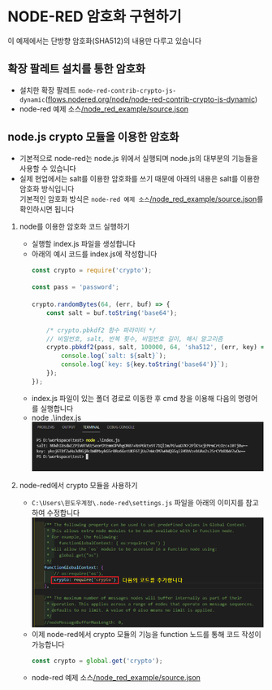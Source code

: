 # NODE-RED 암호화 구현하기
이 예제에서는 단방향 암호화(SHA512)의 내용만 다루고 있습니다

## 확장 팔레트 설치를 통한 암호화
- 설치한 확장 팔레트 `node-red-contrib-crypto-js-dynamic`([flows.nodered.org/node/node-red-contrib-crypto-js-dynamic](https://flows.nodered.org/node/node-red-contrib-crypto-js-dynamic))
- node-red 예제 소스[/node_red_example/source.json](./node_red_example/source.json)

## node.js crypto 모듈을 이용한 암호화

- 기본적으로 node-red는 node.js 위에서 실행되며 node.js의 대부분의 기능들을 사용할 수 있습니다  
- 실제 현업에서는 salt를 이용한 암호화를 쓰기 때문에 아래의 내용은 salt를 이용한 암호화 방식입니다  
기본적인 암호화 방식은 `node-red 예제 소스`[/node_red_example/source.json](./node_red_example/source.json)를 확인하시면 됩니다  

1. node를 이용한 암호화 코드 실행하기
    - 실행할 index.js 파일을 생성합니다
    - 아래의 예시 코드를 index.js에 작성합니다
        ```js
        const crypto = require('crypto');

        const pass = 'password';

        crypto.randomBytes(64, (err, buf) => {
            const salt = buf.toString('base64');

            /* crypto.pbkdf2 함수 파라미터 */
            // 비밀번호, salt, 반복 횟수, 비밀번호 길이, 해시 알고리즘
            crypto.pbkdf2(pass, salt, 100000, 64, 'sha512', (err, key) => {
                console.log(`salt: ${salt}`);
                console.log(`key: ${key.toString('base64')}`);
            });
        });
        ```
    - index.js 파일이 있는 폴더 경로로 이동한 후 cmd 창을 이용해 다음의 명령어를 실행합니다
    - node .\index.js  
    ![index.js 실행 결과](./img/node_example.png)

2. node-red에서 crypto 모듈을 사용하기
    - `C:\Users\윈도우계정\.node-red\settings.js` 파일을 아래의 이미지를 참고하여 수정합니다  
    ![index.js 실행 결과](./img/nodeRed_settings_js.png)
    - 이제 node-red에서 crypto 모듈의 기능을 function 노드를 통해 코드 작성이 가능합니다
        ```js
        const crypto = global.get('crypto');
        ```
    - node-red 예제 소스[/node_red_example/source.json](./node_red_example/source.json)
